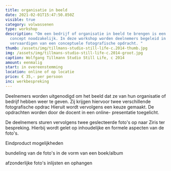 ```yaml
---
title: organisatie in beeld
date: 2021-02-01T15:47:50.850Z
visible: true
category: volwassenen
type: workshop
description: "Om een bedrijf of organisatie in beeld te brengen is een idee, een
  concept noodzakelijk. In deze workshop worden deelnemers begeleid in het
  vervaardigen van een conceptuele fotografische opdracht. "
thumb: /assets/img/tillmans-studio-still-life-c.2014-thumb.jpg
img: /assets/img/tillmans-studio-still-life-c.2014-groot.jpg
caption: Wolfgang Tillmann Studio Still Life, c 2014
amount: eenmalig
start: in overeenstemming
location: online of op locatie
price: € 35,- per persoon
inc: werkbespreking
---
```

Deelnemers worden uitgenodigd om het beeld dat ze van hun organisatie of bedrijf hebben weer te geven. Zij krijgen hiervoor twee verschillende fotografische opdrac Hieruit wordt vervolgens een keuze gemaakt. De opdrachten worden door de docent in een online- presentatie toegelicht.

De deelnemers sturen vervolgens twee geslecteerde foto's op naar Ziris ter bespreking. Hierbij wordt gelet op inhoudelijke en formele aspecten van de foto's.



Eindproduct mogelijkheden

bundeling van de foto's in de vorm van een boek/album

afzonderlijke foto's inlijsten en ophangen